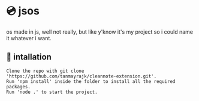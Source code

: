 # 💿 jsos

os made in js, well not really, but like y'know it's my project so i could name it whatever i want.

## 💾 intallation

```
Clone the repo with git clone 'https://github.com/tanmayrajk/cleannote-extension.git'.
Run 'npm install' inside the folder to install all the required packages.
Run 'node .' to start the project.